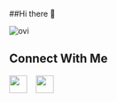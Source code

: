 ##Hi there 👋

<img src="https://github-readme-stats.vercel.app/api/top-langs?username=tarush10000&show_icons=true&locale=en&layout=compact&theme=transparent" alt="ovi" />






<!--Links-->
## Connect With Me
[<img height="32" width="32" src="https://cdn.simpleicons.org/linkedin/white"/>](https://www.linkedin.com/in/tarush-agarwal-7b0a68249/)
&nbsp;&nbsp;
[<img height="32" width="32" src="https://cdn.simpleicons.org/Instagram/white"/>](https://www.instagram.com/tar10000/)
&nbsp;&nbsp;

<!--
**tarush10000/tarush10000** is a ✨ _special_ ✨ repository because its `README.md` (this file) appears on your GitHub profile.

Here are some ideas to get you started:

- 🔭 I’m currently working on ...
- 🌱 I’m currently learning ...
- 👯 I’m looking to collaborate on ...
- 🤔 I’m looking for help with ...
- 💬 Ask me about ...
- 📫 How to reach me: ...
- 😄 Pronouns: ...
- ⚡ Fun fact: ...
-->
